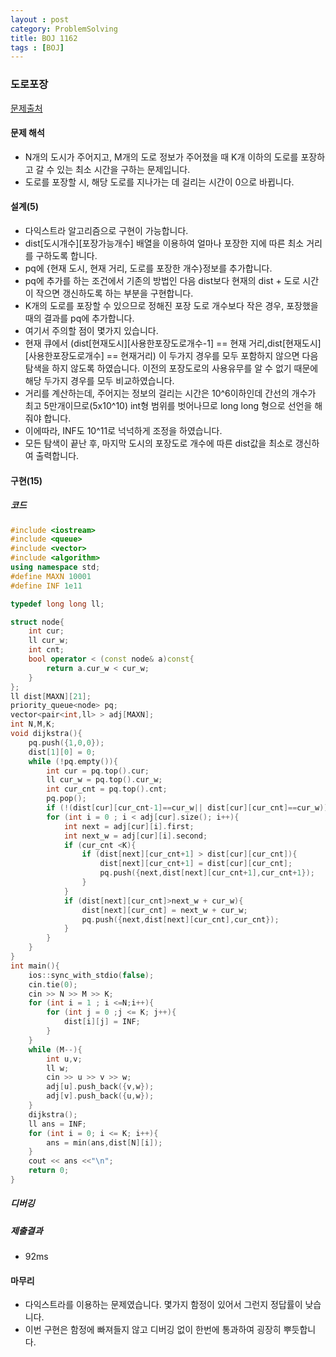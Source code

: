 ```yaml
---
layout : post
category: ProblemSolving
title: BOJ 1162
tags : [BOJ]
---
```

### 도로포장

[문제출처](https://www.acmicpc.net/problem/1162)

#### 문제 해석
  
- N개의 도시가 주어지고, M개의 도로 정보가 주어졌을 때 K개 이하의 도로를 포장하고 갈 수 있는 최소 시간을 구하는 문제입니다.
- 도로를 포장할 시, 해당 도로를 지나가는 데 걸리는 시간이 0으로 바뀝니다.

#### 설계(5)

- 다익스트라 알고리즘으로 구현이 가능합니다.
- dist[도시개수][포장가능개수] 배열을 이용하여 얼마나 포장한 지에 따른 최소 거리를 구하도록 합니다.
- pq에 {현재 도시, 현재 거리, 도로를 포장한 개수}정보를 추가합니다.
- pq에 추가를 하는 조건에서 기존의 방법인 다음 dist보다 현재의 dist + 도로 시간이 작으면 갱신하도록 하는 부분을 구현합니다.
- K개의 도로를 포장할 수 있으므로 정해진 포장 도로 개수보다 작은 경우, 포장했을 때의 결과를 pq에 추가합니다.
- 여기서 주의할 점이 몇가지 있습니다.
- 현재 큐에서 (dist[현재도시][사용한포장도로개수-1] == 현재 거리,dist[현재도시][사용한포장도로개수] == 현재거리) 이 두가지 경우를 모두 포함하지 않으면 다음 탐색을 하지 않도록 하였습니다. 이전의 포장도로의 사용유무를 알 수 없기 때문에 해당 두가지 경우를 모두 비교하였습니다.
- 거리를 계산하는데, 주어지는 정보의 걸리는 시간은 10^6이하인데 간선의 개수가 최고 5만개이므로(5x10^10) int형 범위를 벗어나므로 long long 형으로 선언을 해줘야 합니다.
- 이에따라, INF도 10^11로 넉넉하게 조정을 하였습니다.
- 모든 탐색이 끝난 후, 마지막 도시의 포장도로 개수에 따른 dist값을 최소로 갱신하여 출력합니다.

#### 구현(15)

##### 코드

```cpp
#include <iostream>
#include <queue>
#include <vector>
#include <algorithm>
using namespace std;
#define MAXN 10001
#define INF 1e11

typedef long long ll;

struct node{
    int cur;
    ll cur_w;
    int cnt;
    bool operator < (const node& a)const{
        return a.cur_w < cur_w;
    }
};
ll dist[MAXN][21];
priority_queue<node> pq;
vector<pair<int,ll> > adj[MAXN];
int N,M,K;
void dijkstra(){
    pq.push({1,0,0});
    dist[1][0] = 0;
    while (!pq.empty()){
        int cur = pq.top().cur;
        ll cur_w = pq.top().cur_w;
        int cur_cnt = pq.top().cnt;
        pq.pop();
        if (!(dist[cur][cur_cnt-1]==cur_w|| dist[cur][cur_cnt]==cur_w)) continue;
        for (int i = 0 ; i < adj[cur].size(); i++){
            int next = adj[cur][i].first;
            int next_w = adj[cur][i].second;
            if (cur_cnt <K){
                if (dist[next][cur_cnt+1] > dist[cur][cur_cnt]){
                    dist[next][cur_cnt+1] = dist[cur][cur_cnt];
                    pq.push({next,dist[next][cur_cnt+1],cur_cnt+1});
                }
            }
            if (dist[next][cur_cnt]>next_w + cur_w){
                dist[next][cur_cnt] = next_w + cur_w;
                pq.push({next,dist[next][cur_cnt],cur_cnt});
            }
        }
    }
}
int main(){
    ios::sync_with_stdio(false);
    cin.tie(0);
    cin >> N >> M >> K;
    for (int i = 1 ; i <=N;i++){
        for (int j = 0 ;j <= K; j++){
            dist[i][j] = INF;
        }
    }
    while (M--){
        int u,v;
        ll w;
        cin >> u >> v >> w;
        adj[u].push_back({v,w});
        adj[v].push_back({u,w});
    }
    dijkstra();
    ll ans = INF;
    for (int i = 0; i <= K; i++){
        ans = min(ans,dist[N][i]);
    }
    cout << ans <<"\n";
    return 0;
}

```

##### 디버깅

##### 제출결과

- 92ms

#### 마무리

- 다익스트라를 이용하는 문제였습니다. 몇가지 함정이 있어서 그런지 정답률이 낮습니다.
- 이번 구현은 함정에 빠져들지 않고 디버깅 없이 한번에 통과하여 굉장히 뿌듯합니다.
